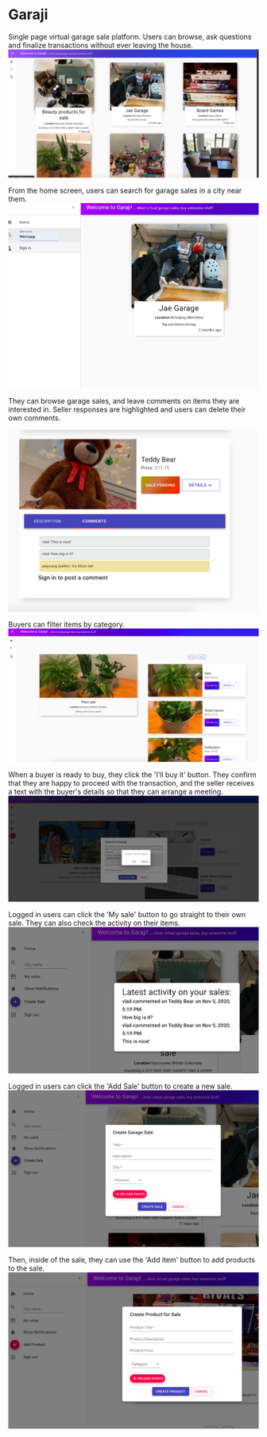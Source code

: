 # Garaji

Single page virtual garage sale platform. Users can browse, ask questions and finalize transactions without ever leaving the house.
!["Screenshot of Main Page"](docs/home-page2.png)

From the home screen, users can search for garage sales in a city near them. 
!["Screenshot of My sale button"](docs/search-city.png)

They can browse garage sales, and leave comments on items they are interested in. Seller responses are highlighted and users can delete their own comments.

!["Screenshot of Items on Garage"](docs/see-comments.png)

Buyers can filter items by category.
!["Screenshot of Categories"](docs/Inside-sale.png)

When a buyer is ready to buy, they click the 'I'll buy it' button. They confirm that they are happy to proceed with the transaction, and the seller receives a text with the buyer's details so that they can arrange a meeting.
!["Screenshot of Ill buy it"](docs/Send_Txt_Msg.png)

Logged in users can click the 'My sale' button to go straight to their own sale. 
They can also check the activity on their items. 
!["Screenshot of Comments"](docs/notifications.png)


Logged in users can click the 'Add Sale' button to create a new sale. 
!["Screenshot of add sale form"](docs/create-sale.png)

Then, inside of the sale, they can use the 'Add item' button to add products to the sale. 
!["Screenshot of add new product button"](docs/create-product.png)

